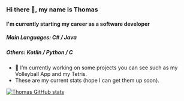 ### Hi there 👋, my name is Thomas
#### I'm currently starting my career as a software developer

##### Main Languages: C# / Java
##### Others: Kotlin / Python / C
- 🔭 I’m currently working on some projects you can see such as my Volleyball App and my Tetris.
- These are my current stats (hope I can get them up soon).


[![Thomas GitHub stats](https://github-readme-stats.vercel.app/api?username=thomaswillix)](https://github.com/anuraghazra/github-readme-stats)



